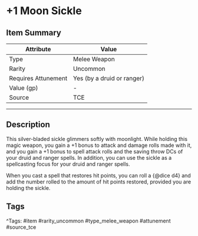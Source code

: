 # +1 Moon Sickle

## Item Summary

| Attribute            | Value                        |
|----------------------|------------------------------|
| Type                 | Melee Weapon |
| Rarity               | Uncommon             |
| Requires Attunement  | Yes (by a druid or ranger)                |
| Value (gp)           | -    |
| Source               | TCE |

---

## Description

This silver-bladed sickle glimmers softly with moonlight. While holding this magic weapon, you gain a +1 bonus to attack and damage rolls made with it, and you gain a +1 bonus to spell attack rolls and the saving throw DCs of your druid and ranger spells. In addition, you can use the sickle as a spellcasting focus for your druid and ranger spells.

When you cast a spell that restores hit points, you can roll a {@dice d4} and add the number rolled to the amount of hit points restored, provided you are holding the sickle.

## Tags

^Tags: #item #rarity_uncommon #type_melee_weapon #attunement #source_tce